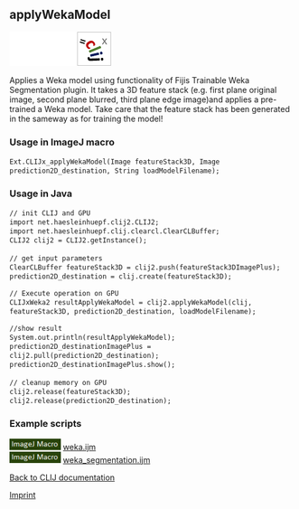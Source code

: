 ## applyWekaModel
<img src="images/mini_empty_logo.png"/><img src="images/mini_empty_logo.png"/><img src="images/mini_clijx_logo.png"/>

Applies a Weka model using functionality of Fijis Trainable Weka Segmentation plugin.
It takes a 3D feature stack (e.g. first plane original image, second plane blurred, third plane edge image)and applies a pre-trained a Weka model. Take care that the feature stack has been generated in the sameway as for training the model!

### Usage in ImageJ macro
```
Ext.CLIJx_applyWekaModel(Image featureStack3D, Image prediction2D_destination, String loadModelFilename);
```


### Usage in Java
```
// init CLIJ and GPU
import net.haesleinhuepf.clij2.CLIJ2;
import net.haesleinhuepf.clij.clearcl.ClearCLBuffer;
CLIJ2 clij2 = CLIJ2.getInstance();

// get input parameters
ClearCLBuffer featureStack3D = clij2.push(featureStack3DImagePlus);
prediction2D_destination = clij.create(featureStack3D);
```

```
// Execute operation on GPU
CLIJxWeka2 resultApplyWekaModel = clij2.applyWekaModel(clij, featureStack3D, prediction2D_destination, loadModelFilename);
```

```
//show result
System.out.println(resultApplyWekaModel);
prediction2D_destinationImagePlus = clij2.pull(prediction2D_destination);
prediction2D_destinationImagePlus.show();

// cleanup memory on GPU
clij2.release(featureStack3D);
clij2.release(prediction2D_destination);
```




### Example scripts
<a href="https://github.com/clij/clij2-docs/blob/master/src/main/macro/weka.ijm"><img src="images/language_macro.png" height="20"/></a> [weka.ijm](https://github.com/clij/clij2-docs/blob/master/src/main/macro/weka.ijm)  
<a href="https://github.com/clij/clij2-docs/blob/master/src/main/macro/weka_segmentation.ijm"><img src="images/language_macro.png" height="20"/></a> [weka_segmentation.ijm](https://github.com/clij/clij2-docs/blob/master/src/main/macro/weka_segmentation.ijm)  


[Back to CLIJ documentation](https://clij.github.io/)

[Imprint](https://clij.github.io/imprint)
